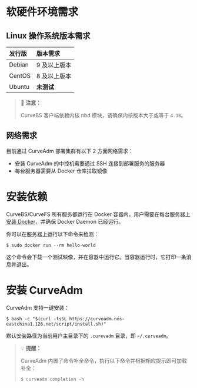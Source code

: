 软硬件环境需求
===

Linux 操作系统版本需求
---

| 发行版  | 版本需求    |
| :---   | :---         |
| Debian | 9 及以上版本 |     
| CentOS | 8 及以上版本 |
| Ubuntu | **未测试**   |

> 📢 **注意：**
> 
> CurveBS 客户端依赖内核 nbd 模块，请确保内核版本大于或等于 `4.18`。

网络需求
---

目前通过 CurveAdm 部署集群有以下 2 方面网络需求：

* 安装 CurveAdm 的中控机需要通过 SSH 连接到部署服务的服务器
* 每台服务器需要从 Docker 仓库拉取镜像

安装依赖
===

CurveBS/CurveFS 所有服务都运行在 Docker 容器内，用户需要在每台服务器上[安装 Docker][install-docker]，并确保 Docker Daemon 已经运行。

你可以在服务器上运行以下命令来检测：

```shell
$ sudo docker run --rm hello-world
```

这个命令会下载一个测试映像，并在容器中运行它。当容器运行时，它打印一条消息并退出。


安装 CurveAdm
===

CurveAdm 支持一键安装：

```shell
$ bash -c "$(curl -fsSL https://curveadm.nos-eastchina1.126.net/script/install.sh)"
```

默认安装路径为当前用户主目录下的 `.curevadm` 目录，即 `~/.curveadm`。

> :bulb: **提醒：**
> 
> CurveAdm 内置了命令补全命令，执行以下命令并根据相应提示即可加载补全：
> ```shell
> $ curveadm completion -h
> ```

[install-docker]: https://yeasy.gitbook.io/docker_practice/install